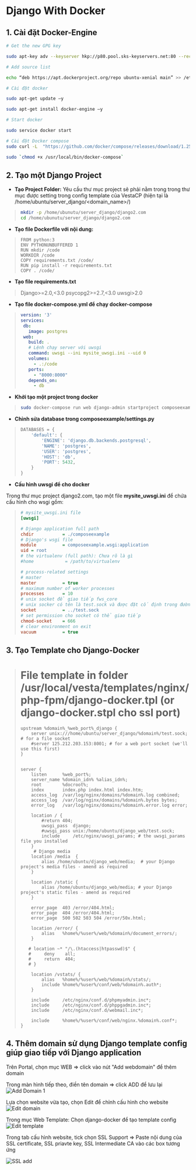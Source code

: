 
# Django With Docker

## 1. Cài đặt  Docker-Engine
```bash
# Get the new GPG key

sudo apt-key adv --keyserver hkp://p80.pool.sks-keyservers.net:80 --recv-keys 58118E89F3A912897C070ADBF76221572C52609D

# Add source list

echo “deb https://apt.dockerproject.org/repo ubuntu-xenial main” >> /etc/apt/sources.list.d/docker.list

# Cài đặt docker

sudo apt-get update –y

sudo apt-get install docker-engine –y

# Start docker

sudo service docker start

# Cài đặt Docker compose
sudo curl -L  "https://github.com/docker/compose/releases/download/1.25.0/docker-compose-$(uname -s)-$(uname -m)"  -o /usr/local/bin/docker-compose

sudo `chmod +x /usr/local/bin/docker-compose`
```

## 2. Tạo một Django Project

- **Tạo Project Folder:**
Yêu cầu thư mục project sẽ phải nằm trong trong thư mục được setting trong config template của VestaCP (hiện tại là /home/ubuntu/server_django/<domain_name>/)

> ```bash
> mkdir -p /home/ubunutu/server_django/django2.com
> cd /home/ubunutu/server_django/django2.com
> ```


- **Tạo file Dockerfile  với nội dung:**

> ```docker
> FROM python:3
> ENV PYTHONUNBUFFERED 1
> RUN mkdir /code
> WORKDIR /code
> COPY requirements.txt /code/
> RUN pip install -r requirements.txt
> COPY . /code/
> ```

- **Tạo file requirements.txt**

>
> Django>=2.0,<3.0
> psycopg2>=2.7,<3.0
> uwsgi>2.0


- **Tạo file docker-compose.yml để chạy docker-compose**

> ```yaml
> version: '3'
> services:
>  db:
>    image: postgres
>  web:
>    build: .
>    # Lệnh chạy server với uwsgi
>    command: uwsgi --ini mysite_uwsgi.ini --uid 0
>    volumes:
>      - .:/code
>    ports:
>      - "8000:8000"
>    depends_on:
>      - db
>```

- **Khởi tạo một project trong docker**

> ```bash
> sudo docker-compose run web django-admin startproject composeexample 
> ```

- **Chỉnh sửa database trong composeexample/settings.py**

> ```python
> DATABASES = {
>     'default': {
>         'ENGINE': 'django.db.backends.postgresql',
>         'NAME': 'postgres',
>         'USER': 'postgres',
>         'HOST': 'db',
>         'PORT': 5432,
>     }
> }
> ```


- **Cấu hình uwsgi để cho docker**

Trong thư mục project django2.com, tạo một file **mysite_uwsgi.ini** để chứa cấu hình cho wsgi gồm:

> ```ini
> # mysite_uwsgi.ini file
> [uwsgi]
>
> # Django application full path
> chdir           = ./composeexample
> # Django's wsgi file
> module          = composeexample.wsgi:application
> uid = root
> # the virtualenv (full path): Chưa rõ là gì
> #home            = /path/to/virtualenv
> 
> # process-related settings
> # master
> master          = true
> # maximum number of worker processes
> processes       = 10
> # unix socket để giao tiếp fws_core
> # unix socker có tên là test.sock và được đặt cố định trong đường dẫn tương tự cấu hình trong template của nginx là: /home/ubuntu/server_django/<domain_name>/
> socket          = ../test.sock
> # set permission cho socket có thể giao tiếp
> chmod-socket    = 666
> # clear environment on exit
> vacuum          = true
> ```


##  3. Tạo Template cho Django-Docker 

> # File template in folder /usr/local/vesta/templates/nginx/php-fpm/django-docker.tpl (or django-docker.stpl cho ssl port)
> ```nginx
> upstream %domain%_%web_port%_django {
>     server unix:///home/ubuntu/server_django/%domain%/test.sock; # for a file socket
>     #server 125.212.203.153:8001; # for a web port socket (we'll use this first)
> }
> 
> 
> server {
>     listen      %web_port%;
>     server_name %domain_idn% %alias_idn%;
>     root        %docroot%;
>     index       index.php index.html index.htm;
>     access_log  /var/log/nginx/domains/%domain%.log combined;
>     access_log  /var/log/nginx/domains/%domain%.bytes bytes;
>     error_log   /var/log/nginx/domains/%domain%.error.log error;
> 
>     location / {
>         #return 404;
>         uwsgi_pass  django;
>         #uwsgi_pass unix:/home/ubuntu/django_web/test.sock;
>         include     /etc/nginx/uwsgi_params; # the uwsgi_params file you installed
>     }
>      # Django media
>     location /media  {
>         alias /home/ubuntu/django_web/media;  # your Django project's media files - amend as required
>     }
> 
>     location /static {
>         alias /home/ubuntu/django_web/media; # your Django project's static files - amend as required
>     }
> 
>     error_page  403 /error/404.html;
>     error_page  404 /error/404.html;
>     error_page  500 502 503 504 /error/50x.html;
> 
>     location /error/ {
>         alias   %home%/%user%/web/%domain%/document_errors/;
>     }
> 
>    # location ~* "/\.(htaccess|htpasswd)$" {
>    #     deny    all;
>    #     return  404;
>    # }
> 
>     location /vstats/ {
>         alias   %home%/%user%/web/%domain%/stats/;
>         include %home%/%user%/conf/web/%domain%.auth*;
>     }
> 
>     include     /etc/nginx/conf.d/phpmyadmin.inc*;
>     include     /etc/nginx/conf.d/phppgadmin.inc*;
>     include     /etc/nginx/conf.d/webmail.inc*;
> 
>     include     %home%/%user%/conf/web/nginx.%domain%.conf*;
> }
> 
> ```  

##  4. Thêm domain sử dụng Django template config giúp giao tiếp với Django application


Trên Portal, chọn mục WEB => click vào nút "Add webdomain" để thêm domain

Trong màn hình tiếp theo, điền tên domain => click ADD để lưu lại
![Add Domain 1](https://github.com/octvitasut/fWS/blob/master/common/images/docker_django/add_domain.PNG "Add Domain ")

Lựa chọn website vừa tạo, chọn Edit để chỉnh cấu hình cho website
![Edit domain](https://github.com/octvitasut/fWS/blob/master/common/images/docker_django/edit_domain1.PNG)

Trong mục Web Template: Chọn django-docker để tạo template config 
![Edit template](https://github.com/octvitasut/fWS/blob/master/common/images/docker_django/edit_domain2.PNG)


Trong tab cấu hình website, tick chọn SSL Support => Paste nội dung của SSL certificate, SSL priavte key, SSL Intermediate CA vào các box tương ứng

![SSL add](https://github.com/octvitasut/fWS/blob/master/common/images/docker_django/ssl_add.PNG)



